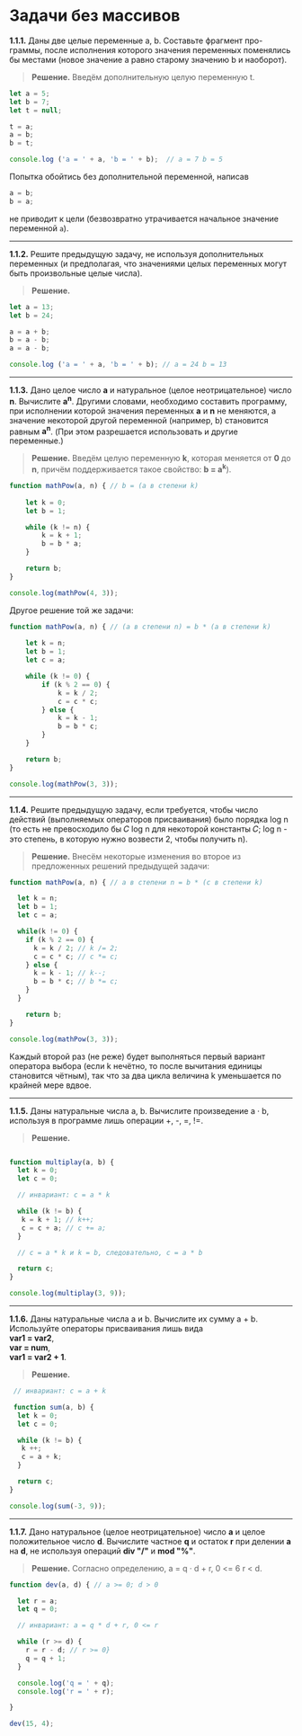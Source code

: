 # Задачи без массивов

**1.1.1.** Даны две целые переменные a, b. Составьте фрагмент про-
граммы, после исполнения которого значения переменных поменялись
бы местами (новое значение a равно старому значению b и наоборот).

> **Решение.** Введём дополнительную целую переменную t.

```javascript
let a = 5;
let b = 7;
let t = null;

t = a;
a = b;
b = t;

console.log ('a = ' + a, 'b = ' + b);  // a = 7 b = 5
```
Попытка обойтись без дополнительной переменной, написав
```javascript
a = b;
b = a;
```
не приводит к цели (безвозвратно утрачивается начальное значение переменной `a`).

------

**1.1.2.** Решите предыдущую задачу, не используя дополнительных
переменных (и предполагая, что значениями целых переменных могут
быть произвольные целые числа).

> **Решение.**

```javascript
let a = 13;
let b = 24;

a = a + b;
b = a - b;
a = a - b;

console.log ('a = ' + a, 'b = ' + b); // a = 24 b = 13
```

-----

**1.1.3.** Дано целое число **а** и натуральное (целое неотрицательное) число **n**. Вычислите **a<sup>n</sup>**. Другими словами, необходимо составить программу, при исполнении которой значения переменных **а** и **n** не меняются, а значение некоторой другой переменной (например, b) становится равным **a<sup>n</sup>**. (При этом разрешается использовать и другие переменные.)

> **Решение.** Введём целую переменную **k**, которая меняется от **0** до **n**, причём поддерживается такое свойство: **b = a<sup>k</sup>**).

```javascript
function mathPow(a, n) { // b = (a в степени k)
	
	let k = 0;
	let b = 1;

	while (k != n) {		
		k = k + 1;
		b = b * a;		
	}

	return b;
}

console.log(mathPow(4, 3));

```
Другое решение той же задачи:

```javascript
function mathPow(a, n) { // (a в степени n) = b * (a в степени k)
	
	let k = n;
	let b = 1;
	let c = a;

	while (k != 0) {
		if (k % 2 == 0) {
			k = k / 2;
			c = c * c;
		} else {
			k = k - 1;
			b = b * c;
		}
	}

	return b;
}

console.log(mathPow(3, 3));

```
-----

**1.1.4.** Решите предыдущую задачу, если требуется, чтобы число действий (выполняемых операторов присваивания) было порядка log n (то есть не превосходило бы 𝐶 log n для некоторой константы 𝐶; log n - это степень, в которую нужно возвести 2, чтобы получить n).

>**Решение.** Внесём некоторые изменения во второе из предложенных решений предыдущей задачи:

```javascript
function mathPow(a, n) { // a в степени n = b * (c в степени k)

  let k = n;
  let b = 1;
  let c = a;

  while(k != 0) {
    if (k % 2 == 0) {
      k = k / 2; // k /= 2;
      c = c * c; // c *= c;
    } else {
      k = k - 1; // k--;
      b = b * c; // b *= c;
    }
  }

	return b;
}

console.log(mathPow(3, 3));
```
Каждый второй раз (не реже) будет выполняться первый вариант оператора выбора (если k нечётно, то после вычитания единицы становится чётным), так что за два цикла величина k уменьшается по крайней мере вдвое.

-----

**1.1.5.** Даны натуральные числа а, b. Вычислите произведение a · b, используя в программе лишь операции +, -, =, !=.

>**Решение.**

```javascript

function multiplay(a, b) {
  let k = 0; 
  let c = 0;

  // инвариант: c = a * k

  while (k != b) {
   k = k + 1; // k++;
   c = c + a; // c += a;
  }

  // c = a * k и k = b, следовательно, c = a * b

  return c;
}

console.log(multiplay(3, 9));

```
-----

**1.1.6.** Даны натуральные числа а и b. Вычислите их сумму а + b. Используйте операторы присваивания лишь вида   
**var1 = var2**,  
**var = num**,  
**var1 = var2 + 1**.

>**Решение.**

```javascript
 // инвариант: c = a + k

 function sum(a, b) {
  let k = 0; 
  let c = 0;

  while (k != b) {
   k ++;
   c = a + k;
  }

  return c;
}

console.log(sum(-3, 9));
```
-----

**1.1.7.** Дано натуральное (целое неотрицательное) число **а** и целое положительное число **d**. Вычислите частное **q** и остаток **r** при делении **а** на **d**, не используя операций **div "/"** и **mod "%"**.

>**Решение.** Согласно определению, a = q · d + r, 0 <= 6 r < d.

```javascript
function dev(a, d) { // a >= 0; d > 0

  let r = a;
  let q = 0;

  // инвариант: a = q * d + r, 0 <= r

  while (r >= d) {    
    r = r - d; // r >= 0}
    q = q + 1;
  }

  console.log('q = ' + q);
  console.log('r = ' + r);

}

dev(15, 4);
```